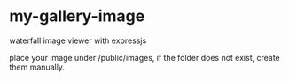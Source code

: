 # my-gallery-image
waterfall image viewer with expressjs

place your image under /public/images, if the folder does not exist, create them manually.
